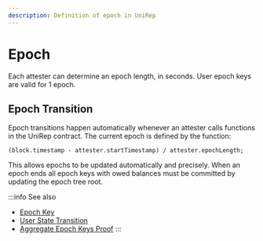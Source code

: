 ```yaml
---
description: Definition of epoch in UniRep
---
```


# Epoch

Each attester can determine an epoch length, in seconds. User epoch keys are valid for 1 epoch.

## Epoch Transition

Epoch transitions happen automatically whenever an attester calls functions in the UniRep contract. The current epoch is defined by the function:

```solidity
(block.timestamp - attester.startTimestamp) / attester.epochLength;
```

This allows epochs to be updated automatically and precisely. When an epoch ends all epoch keys with owed balances must be committed by updating the epoch tree root.

:::info
See also

* [Epoch Key](03-epoch-key.md)
* [User State Transition](05-user-state-transition.md)
* [Aggregate Epoch Keys Proof](../circuits-api/circuits.md#aggregate-epoch-keys)
:::
